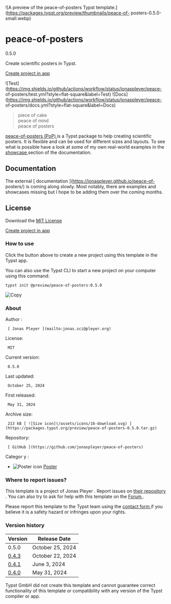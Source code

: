 ![A preview of the peace-of-posters Typst
template.](https://packages.typst.org/preview/thumbnails/peace-of-
posters-0.5.0-small.webp)

#  peace-of-posters

0.5.0

Create scientific posters in Typst.

[ Create project in app ](/app?template=peace-of-posters&version=0.5.0)

![Test](https://img.shields.io/github/actions/workflow/status/jonaspleyer/peace-
of-posters/test.yml?style=flat-square&label=Test)
![Docs](https://img.shields.io/github/actions/workflow/status/jonaspleyer/peace-
of-posters/docs.yml?style=flat-square&label=Docs)

> piece of cake  
>  peace of mind  
>  peace of posters

[ peace-of-posters (PoP) ](https://github.com/jonaspleyer/peace-of-posters) is
a Typst package to help creating scientific posters. It is flexible and can be
used for different sizes and layouts. To see what is possible have a look at
some of my own real-world examples in the [ showcase
](https://jonaspleyer.github.io/peace-of-posters/showcase/) section of the
documentation.

##  Documentation

The external [ documentation ](https://jonaspleyer.github.io/peace-of-
posters/) is coming along slowly. Most notably, there are examples and
showcases missing but I hope to be adding them over the coming months.

##  License

Download the [ MIT License ](https://www.mit.edu/~amini/LICENSE.md)

[ Create project in app ](/app?template=peace-of-posters&version=0.5.0)

###  How to use

Click the button above to create a new project using this template in the
Typst app.

You can also use the Typst CLI to start a new project on your computer using
this command:

    
    
    typst init @preview/peace-of-posters:0.5.0

![Copy](/assets/icons/16-copy.svg)

###  About

Author  :

     [ Jonas Pleyer ](mailto:jonas.sci@pleyer.org)
License:

     MIT 
Current version:

     0.5.0 
Last updated:

     October 25, 2024 
First released:

     May 31, 2024 
Archive size:

     213 kB [ ![Size icon](/assets/icons/16-download.svg) ](https://packages.typst.org/preview/peace-of-posters-0.5.0.tar.gz)
Repository:

     [ GitHub ](https://github.com/jonaspleyer/peace-of-posters)
Categor  y  :

    

  * ![Poster icon](/assets/icons/16-pin.svg) [ Poster ](https://typst.app/universe/search/?category=poster)

###  Where to report issues?

This  template  is a project of  Jonas Pleyer  .  Report issues on  [ their
repository ](https://github.com/jonaspleyer/peace-of-posters) .  You can also
try to ask for help with this  template  on the  [ Forum
](https://forum.typst.app) .

Please report this  template  to the Typst team using the  [ contact form
](https://typst.app/contact) if you believe it is a safety hazard or infringes
upon your rights.

###  Version history

Version  |  Release Date   
---|---  
0.5.0  |  October 25, 2024   
[ 0.4.3 ](https://typst.app/universe/package/peace-of-posters/0.4.3/) |  October 22, 2024   
[ 0.4.1 ](https://typst.app/universe/package/peace-of-posters/0.4.1/) |  June 3, 2024   
[ 0.4.0 ](https://typst.app/universe/package/peace-of-posters/0.4.0/) |  May 31, 2024   
  
Typst GmbH did not create this  template  and cannot guarantee correct
functionality of this  template  or compatibility with any version of the
Typst compiler or app.

